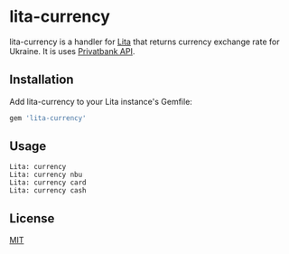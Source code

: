 # lita-currency

lita-currency is a handler for [Lita](http://lita.io) that returns currency exchange rate for Ukraine. It is uses [Privatbank API](https://api.privatbank.ua/api-info/exchangerate.html).

## Installation

Add lita-currency to your Lita instance's Gemfile:

``` ruby
gem 'lita-currency'
```

## Usage

```
Lita: currency
Lita: currency nbu
Lita: currency card
Lita: currency cash
```

## License

[MIT](http://opensource.org/licenses/MIT)
